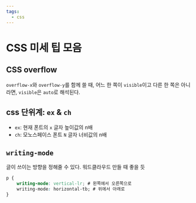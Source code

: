 ```yaml
---
tags:
  - css
---
```


# CSS 미세 팁 모음

## CSS overflow

`overflow-x`와 `overflow-y`를 함께 쓸 때, 어느 한 쪽이 `visible`이고 다른 한 쪽은 아니라면, `visible`은 `auto`로 해석된다.

## css 단위계: `ex` & `ch`

- `ex`: 현재 폰트의 `x` 글자 높이값의 n배
- `ch`: 모노스페이스 폰트 `N` 글자 너비값의 n배

## `writing-mode`

글이 쓰이는 방향을 정해줄 수 있다. 워드클라우드 만들 때 좋을 듯

```css
p {
	writing-mode: vertical-lr; # 왼쪽에서 오른쪽으로
	writing-mode: horizontal-tb; # 위에서 아래로
}
```

<PageTags />
